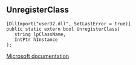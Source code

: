 ## UnregisterClass

```
[DllImport("user32.dll", SetLastError = true)]
public static extern bool UnregisterClass(
   string lpClassName,
   IntPtr hInstance
);
```

[Microsoft documentation](https://docs.microsoft.com/en-us/windows/win32/api/winuser/nf-winuser-unregisterclassa)
